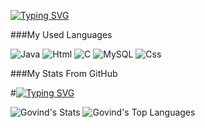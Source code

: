 [![Typing SVG](https://readme-typing-svg.demolab.com?font=Fira+Code&pause=1000&width=435&lines=Hello+there+im+Govind+Menon)](https://git.io/typing-svg)

###My Used Languages

![Java](https://img.shields.io/badge/Python-3776AB?style=for-the-badge&logo=python&logoColor=white)
![Html](https://img.shields.io/badge/HTML-239120?style=for-the-badge&logo=html5&logoColor=white)
![C](https://img.shields.io/badge/C-00599C?style=for-the-badge&logo=c&logoColor=white)
![MySQL](https://img.shields.io/badge/MySQL-00000F?style=for-the-badge&logo=mysql&logoColor=white)
![Css](https://img.shields.io/badge/CSS-239120?&style=for-the-badge&logo=css3&logoColor=white)

###My Stats From GitHub

#[![Typing SVG](https://readme-typing-svg.demolab.com?font=Fira+Code&pause=1000&width=435&lines=>>>+My+GitHub+Stats)](https://git.io/typing-svg)

![Govind's Stats](https://github-readme-stats.vercel.app/api?username=govindmenon69&theme=gotham&show_icons=true&hide_border=true&count_private=true)
![Govind's Top Languages](https://github-readme-stats.vercel.app/api/top-langs/?username=govindmenon69&theme=gotham&show_icons=true&hide_border=true&layout=full)

